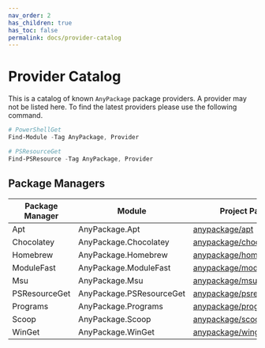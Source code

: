 ```yaml
---
nav_order: 2
has_children: true
has_toc: false
permalink: docs/provider-catalog
---
```


# Provider Catalog

This is a catalog of known `AnyPackage` package providers.
A provider may not be listed here.
To find the latest providers please use the following command.

```powershell
# PowerShellGet
Find-Module -Tag AnyPackage, Provider

# PSResourceGet
Find-PSResource -Tag AnyPackage, Provider
```

## Package Managers

| Package Manager | Module                   | Project Page    |
| --------------- | ------------------------ | --------------- |
| Apt             | AnyPackage.Apt           | [anypackage/apt](https://github.com/anypackage/apt) |
| Chocolatey      | AnyPackage.Chocolatey    | [anypackage/chocolatey](https://github.com/anypackage/chocolatey) |
| Homebrew        | AnyPackage.Homebrew      | [anypackage/homebrew](https://github.com/anypackage/homebrew) |
| ModuleFast      | AnyPackage.ModuleFast    | [anypackage/modulefast](https://github.com/anypackage/modulefast) |
| Msu             | AnyPackage.Msu           | [anypackage/msu](https://github.com/anypackage/msu) |
| PSResourceGet   | AnyPackage.PSResourceGet | [anypackage/psresourceget](https://github.com/anypackage/psresourceget) |
| Programs        | AnyPackage.Programs      | [anypackage/programs](https://github.com/anypackage/programs) |
| Scoop           | AnyPackage.Scoop         | [anypackage/scoop](https://github.com/anypackage/scoop) |
| WinGet          | AnyPackage.WinGet        | [anypackage/winget](https://github.com/anypackage/winget) |
